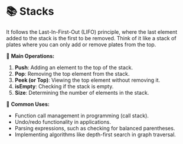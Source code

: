 
# 📚 Stacks 

It follows the Last-In-First-Out (LIFO) principle, where the last element added to the stack is the first to be removed. Think of it like a stack of plates where you can only add or remove plates from the top.

🌱 **Main Operations:**

1. **Push**: Adding an element to the top of the stack.
2. **Pop**: Removing the top element from the stack.
3. **Peek (or Top)**: Viewing the top element without removing it.
4. **isEmpty**: Checking if the stack is empty.
5. **Size**: Determining the number of elements in the stack.

🌱 **Common Uses:**
- Function call management in programming (call stack).
- Undo/redo functionality in applications.
- Parsing expressions, such as checking for balanced parentheses. 
- Implementing algorithms like depth-first search in graph traversal.


